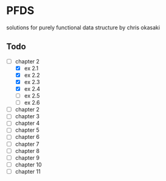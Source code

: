 # PFDS

solutions for purely functional data structure by chris okasaki

## Todo

- [ ] chapter 2
    * [x] ex 2.1
    * [x] ex 2.2
    * [x] ex 2.3
    * [x] ex 2.4
    * [ ] ex 2.5
    * [ ] ex 2.6
- [ ] chapter 2
- [ ] chapter 3
- [ ] chapter 4
- [ ] chapter 5
- [ ] chapter 6
- [ ] chapter 7
- [ ] chapter 8
- [ ] chapter 9
- [ ] chapter 10
- [ ] chapter 11
